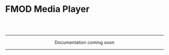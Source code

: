 # FMOD Media Player

<br><br>
<hr>
<div style="text-align:center">
Documentation coming soon
</div>
<hr>
<br><br>